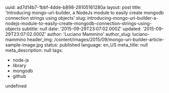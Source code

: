 uuid:             ad7d14b7-1bbf-4dde-b898-28105161280a
layout:           post
title:            'Introducing mongo-uri-builder, a NodeJs module to easily create mongodb connection strings using objects'
slug:             introducing-mongo-uri-builder-a-nodejs-module-to-easily-create-mongodb-connection-strings-using-objects
subtitle:         null
date:             '2015-09-29T23:07:02.000Z'
updated:          '2015-09-29T23:07:02.000Z'
author:           'Luciano Mammino'
author_slug:      luciano-mammino
header_img:       /content/images/2015/09/mongo-uri-builder-article-sample-image.jpg
status:           published
language:         en_US
meta_title:       null
meta_description: null
tags:
  - node-js
  - library
  - mongodb
  - github

undefined